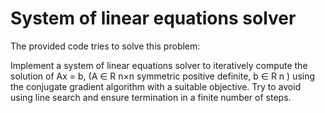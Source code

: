 # System of linear equations solver

The provided code tries to solve this problem:

Implement a system of linear equations solver to iteratively compute the solution of Ax = b,
(A ∈ R
n×n
symmetric positive definite, b ∈ R
n
) using the conjugate gradient algorithm with
a suitable objective. Try to avoid using line search and ensure termination in a finite number
of steps.
